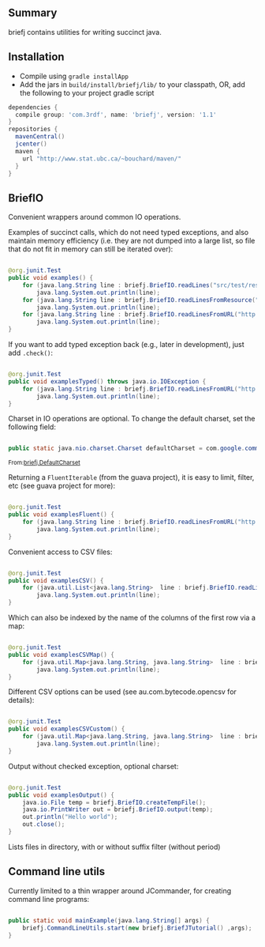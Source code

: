 <!-- File generated by tutorialj -->
Summary
-------

briefj contains utilities for writing succinct java.

Installation
------------

- Compile using ``gradle installApp``
- Add the jars in  ``build/install/briefj/lib/`` to your classpath, OR, add
the following to your project gradle script 

```groovy
dependencies {
  compile group: 'com.3rdf', name: 'briefj', version: '1.1'
}
repositories {
  mavenCentral()
  jcenter()
  maven {
    url "http://www.stat.ubc.ca/~bouchard/maven/"
  }
}
```




BriefIO
-------

Convenient wrappers around common IO operations.



Examples of succinct calls, which do not 
need typed exceptions, and also maintain memory efficiency (i.e. they are
not dumped into a large list, so file that do not fit in memory can still
be iterated over):


```java

@org.junit.Test
public void examples() {
    for (java.lang.String line : briefj.BriefIO.readLines("src/test/resources/test.csv"))
        java.lang.System.out.println(line);
    for (java.lang.String line : briefj.BriefIO.readLinesFromResource("/test.csv"))
        java.lang.System.out.println(line);
    for (java.lang.String line : briefj.BriefIO.readLinesFromURL("http://stat.ubc.ca/~bouchard/pub/geyser.csv"))
        java.lang.System.out.println(line);
}
```

If you want to add typed exception back (e.g., later in development),
just add ``.check()``:


```java

@org.junit.Test
public void examplesTyped() throws java.io.IOException {
    for (java.lang.String line : briefj.BriefIO.readLinesFromURL("http://stat.ubc.ca/~bouchard/pub/geyser.csv").check())
        java.lang.System.out.println(line);
}
```

Charset in IO operations are optional.
To change the default charset, set the following field:


```java

public static java.nio.charset.Charset defaultCharset = com.google.common.base.Charsets.UTF_8;
```
<sub>From:[briefj.DefaultCharset](src/main/java//briefj/DefaultCharset.java)</sub>

Returning a ``FluentIterable`` (from the guava project), it is easy to limit, filter, etc
(see guava project for more):



```java

@org.junit.Test
public void examplesFluent() {
    for (java.lang.String line : briefj.BriefIO.readLinesFromURL("http://stat.ubc.ca/~bouchard/pub/geyser.csv").skip(1).limit(10))
        java.lang.System.out.println(line);
}
```

Convenient access to CSV files:


```java

@org.junit.Test
public void examplesCSV() {
    for (java.util.List<java.lang.String>  line : briefj.BriefIO.readLinesFromURL("http://stat.ubc.ca/~bouchard/pub/geyser.csv").splitCSV().limit(10))
        java.lang.System.out.println(line);
}
```

Which can also be indexed by the name of the columns of the first row via a map:


```java

@org.junit.Test
public void examplesCSVMap() {
    for (java.util.Map<java.lang.String, java.lang.String>  line : briefj.BriefIO.readLinesFromURL("http://stat.ubc.ca/~bouchard/pub/geyser.csv").indexCSV().limit(10))
        java.lang.System.out.println(line);
}
```

Different CSV options can be used (see au.com.bytecode.opencsv for details):


```java

@org.junit.Test
public void examplesCSVCustom() {
    for (java.util.Map<java.lang.String, java.lang.String>  line : briefj.BriefIO.readLinesFromURL("http://stat.ubc.ca/~bouchard/pub/geyser.csv").indexCSV(new au.com.bytecode.opencsv.CSVParser(';')).limit(10))
        java.lang.System.out.println(line);
}
```

Output without checked exception, optional charset:


```java

@org.junit.Test
public void examplesOutput() {
    java.io.File temp = briefj.BriefIO.createTempFile();
    java.io.PrintWriter out = briefj.BriefIO.output(temp);
    out.println("Hello world");
    out.close();
}
```

Lists files in directory, with or without suffix filter (without period)



Command line utils
------------------

Currently limited to a thin wrapper around JCommander, for creating command line programs:


```java

public static void mainExample(java.lang.String[] args) {
    briefj.CommandLineUtils.start(new briefj.BriefJTutorial() ,args);
}
```

